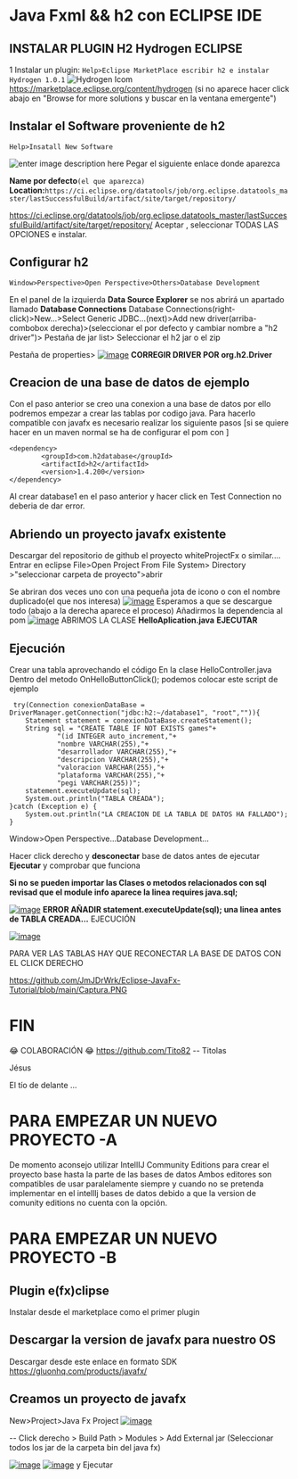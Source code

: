 ﻿# Java Fxml && h2 con ECLIPSE IDE
## INSTALAR PLUGIN H2 Hydrogen ECLIPSE
1 Instalar un plugin: 
`Help>Eclipse MarketPlace
escribir h2 e instalar Hydrogen 1.0.1`
![Hydrogen Icom](https://marketplace.eclipse.org/sites/default/files/styles/ds_medium/public/default_images/default_2.png)
https://marketplace.eclipse.org/content/hydrogen
(si no aparece hacer click abajo en "Browse for more solutions y buscar en la ventana emergente") 

## Instalar el Software proveniente de h2

    Help>Insatall New Software 

![enter image description here](https://huongdanjava.com/wp-content/uploads/2021/08/install-glassfish-server-in-eclipse-1.png)
Pegar el siguiente enlace donde aparezca 

**Name por defecto**`(el que aparezca)`
**Location:**`https://ci.eclipse.org/datatools/job/org.eclipse.datatools_master/lastSuccessfulBuild/artifact/site/target/repository/` 

https://ci.eclipse.org/datatools/job/org.eclipse.datatools_master/lastSuccessfulBuild/artifact/site/target/repository/
Aceptar , seleccionar TODAS LAS OPCIONES e instalar.

## Configurar h2

    Window>Perspective>Open Perspective>Others>Database Development
En el panel de la izquierda **Data Source Explorer** se nos abrirá un apartado llamado **Database Connections**
Database Connections(right-click)>New...>Select Generic JDBC...(next)>Add new driver(arriba-combobox derecha)>(seleccionar el por defecto y cambiar nombre a "h2 driver")>
Pestaña de jar list> Seleccionar el h2 jar o el zip

Pestaña de properties> 
<a href="https://imgbb.com/"><img src="https://i.ibb.co/NNGNMbx/image.png" alt="image" border="0"></a>
**CORREGIR DRIVER POR org.h2.Driver**

## Creacion de una base de datos de ejemplo
Con el paso anterior se creo una conexion a una base de datos por ello podremos empezar a crear las tablas por codigo java.
Para hacerlo compatible con javafx es necesario realizar los siguiente pasos
[si se quiere hacer en un maven normal se ha de configurar el pom con ]

    <dependency>
            <groupId>com.h2database</groupId>
            <artifactId>h2</artifactId>
            <version>1.4.200</version>
    </dependency>
            
  Al crear database1 en el paso anterior y hacer click en Test Connection no deberia de dar error.

## Abriendo un proyecto javafx existente 
Descargar del repositorio de github el proyecto whiteProjectFx o similar....
Entrar en eclipse File>Open Project From File System> Directory >"seleccionar carpeta de proyecto">abrir

Se abriran dos veces uno con una pequeña jota de icono o con el nombre duplicado(el que nos interesa)
<a href="https://imgbb.com/"><img src="https://i.ibb.co/FqzXJGS/image.png" alt="image" border="0"></a>
Esperamos a que se descargue todo (abajo a la derecha aparece el proceso)
Añadirmos la dependencia al pom
<a href="https://ibb.co/9Y7Rv40"><img src="https://i.ibb.co/ZT0yJgr/image.png" alt="image" border="0"></a>
ABRIMOS LA CLASE **HelloAplication.java**
**EJECUTAR**
## Ejecución
Crear una tabla aprovechando el código
En la clase HelloController.java
Dentro del metodo OnHelloButtonClick();
podemos colocar este script de ejemplo

     try(Connection conexionDataBase = DriverManager.getConnection("jdbc:h2:~/database1", "root","")){
        Statement statement = conexionDataBase.createStatement();
        String sql = "CREATE TABLE IF NOT EXISTS games"+
                "(id INTEGER auto_increment,"+
                "nombre VARCHAR(255),"+
                "desarrollador VARCHAR(255),"+
                "descripcion VARCHAR(255),"+
                "valoracion VARCHAR(255),"+
                "plataforma VARCHAR(255),"+
                "pegi VARCHAR(255))";
		statement.executeUpdate(sql);
        System.out.println("TABLA CREADA");
    }catch (Exception e) {
    	System.out.println("LA CREACION DE LA TABLA DE DATOS HA FALLADO");
	}

Window>Open Perspective...Database Development...

Hacer click derecho y **desconectar** base de datos antes de ejecutar
**Ejecutar** y comprobar que funciona

**Si no se pueden importar las Clases o metodos relacionados con sql revisad que el module info aparece la linea requires java.sql;**

<a href="https://ibb.co/wM3pHv1"><img src="https://i.ibb.co/Lnb9wGf/image.png" alt="image" border="0"></a>
 **ERROR AÑADIR         statement.executeUpdate(sql); una linea antes de TABLA CREADA...**
EJECUCIÓN

<a href="https://ibb.co/qdXBdBH"><img src="https://i.ibb.co/Y3Y2325/image.png" alt="image" border="0"></a>

PARA VER LAS TABLAS HAY QUE RECONECTAR LA BASE DE DATOS CON EL CLICK DERECHO


https://github.com/JmJDrWrk/Eclipse-JavaFx-Tutorial/blob/main/Captura.PNG

# FIN

😂 COLABORACIÓN 😂
https://github.com/Tito82 -- Titolas

Jésus

El tío de delante
...

# PARA EMPEZAR UN NUEVO PROYECTO -A
De momento aconsejo utilizar IntellIJ Community Editions para crear el proyecto base hasta la parte de las bases de datos
Ambos editores son compatibles de usar paralelamente siempre y cuando no se pretenda implementar en el intellIj bases de datos
debido a que la version de comunity editions no cuenta con la opción.

# PARA EMPEZAR UN NUEVO PROYECTO -B
## Plugin e(fx)clipse
Instalar desde el marketplace como el primer plugin
## Descargar la version de javafx para nuestro OS 
Descargar desde este enlace en formato SDK
https://gluonhq.com/products/javafx/

## Creamos un proyecto de javafx 
New>Project>Java Fx Project
<a href="https://imgbb.com/"><img src="https://i.ibb.co/NWLpsnz/image.png" alt="image" border="0"></a> 


-- Click derecho > Build Path > Modules > Add External jar (Seleccionar todos los jar de la carpeta bin del java fx)

<a href="https://ibb.co/j4g8T7f"><img src="https://i.ibb.co/f04X2mF/image.png" alt="image" border="0"></a>
<a href="https://ibb.co/fCtCq0t"><img src="https://i.ibb.co/SK0K5v0/image.png" alt="image" border="0"></a>
y Ejecutar
